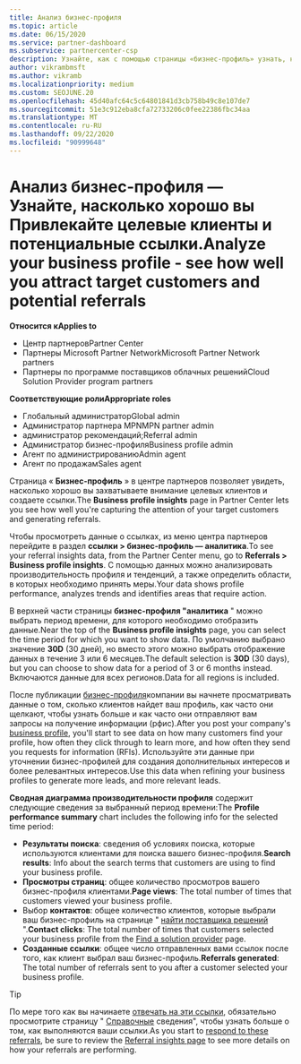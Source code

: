 ```yaml
---
title: Анализ бизнес-профиля
ms.topic: article
ms.date: 06/15/2020
ms.service: partner-dashboard
ms.subservice: partnercenter-csp
description: Узнайте, как с помощью страницы «бизнес-профиль» узнать, насколько хорошо вы захватываете внимание целевых клиентов и создаете ссылки.
author: vikrambmsft
ms.author: vikramb
ms.localizationpriority: medium
ms.custom: SEOJUNE.20
ms.openlocfilehash: 45d40afc64c5c64801841d3cb758b49c8e107de7
ms.sourcegitcommit: 51e3c912eba8cfa72733206c0fee22386fbc34aa
ms.translationtype: MT
ms.contentlocale: ru-RU
ms.lasthandoff: 09/22/2020
ms.locfileid: "90999648"
---
```

# <a name="analyze-your-business-profile---see-how-well-you-attract-target-customers-and-potential-referrals"></a><span data-ttu-id="62a7f-103">Анализ бизнес-профиля — Узнайте, насколько хорошо вы Привлекайте целевые клиенты и потенциальные ссылки.</span><span class="sxs-lookup"><span data-stu-id="62a7f-103">Analyze your business profile - see how well you attract target customers and potential referrals</span></span>
<!-- 
https://go.microsoft.com/fwlink/?linkid=849120
-->

<span data-ttu-id="62a7f-104">**Относится к**</span><span class="sxs-lookup"><span data-stu-id="62a7f-104">**Applies to**</span></span>

- <span data-ttu-id="62a7f-105">Центр партнеров</span><span class="sxs-lookup"><span data-stu-id="62a7f-105">Partner Center</span></span>
- <span data-ttu-id="62a7f-106">Партнеры Microsoft Partner Network</span><span class="sxs-lookup"><span data-stu-id="62a7f-106">Microsoft Partner Network partners</span></span>
- <span data-ttu-id="62a7f-107">Партнеры по программе поставщиков облачных решений</span><span class="sxs-lookup"><span data-stu-id="62a7f-107">Cloud Solution Provider program partners</span></span>

<span data-ttu-id="62a7f-108">**Соответствующие роли**</span><span class="sxs-lookup"><span data-stu-id="62a7f-108">**Appropriate roles**</span></span>

- <span data-ttu-id="62a7f-109">Глобальный администратор</span><span class="sxs-lookup"><span data-stu-id="62a7f-109">Global admin</span></span>
- <span data-ttu-id="62a7f-110">Администратор партнера MPN</span><span class="sxs-lookup"><span data-stu-id="62a7f-110">MPN partner admin</span></span>
- <span data-ttu-id="62a7f-111">администратор рекомендаций;</span><span class="sxs-lookup"><span data-stu-id="62a7f-111">Referral admin</span></span>
- <span data-ttu-id="62a7f-112">Администратор бизнес-профиля</span><span class="sxs-lookup"><span data-stu-id="62a7f-112">Business profile admin</span></span>
- <span data-ttu-id="62a7f-113">Агент по администрированию</span><span class="sxs-lookup"><span data-stu-id="62a7f-113">Admin agent</span></span>
- <span data-ttu-id="62a7f-114">Агент по продажам</span><span class="sxs-lookup"><span data-stu-id="62a7f-114">Sales agent</span></span>

<span data-ttu-id="62a7f-115">Страница « **Бизнес-профиль** » в центре партнеров позволяет увидеть, насколько хорошо вы захватываете внимание целевых клиентов и создаете ссылки.</span><span class="sxs-lookup"><span data-stu-id="62a7f-115">The **Business profile insights** page in Partner Center lets you see how well you're capturing the attention of your target customers and generating referrals.</span></span>

<span data-ttu-id="62a7f-116">Чтобы просмотреть данные о ссылках, из меню центра партнеров перейдите в раздел **ссылки > бизнес-профиль — аналитика**.</span><span class="sxs-lookup"><span data-stu-id="62a7f-116">To see your referral insights data, from the Partner Center menu, go to **Referrals > Business profile insights**.</span></span> <span data-ttu-id="62a7f-117">С помощью данных можно анализировать производительность профиля и тенденций, а также определить области, в которых необходимо принять меры.</span><span class="sxs-lookup"><span data-stu-id="62a7f-117">Your data shows profile performance, analyzes trends and identifies areas that require action.</span></span>

<span data-ttu-id="62a7f-118">В верхней части страницы **бизнес-профиля "аналитика** " можно выбрать период времени, для которого необходимо отобразить данные.</span><span class="sxs-lookup"><span data-stu-id="62a7f-118">Near the top of the **Business profile insights** page, you can select the time period for which you want to show data.</span></span> <span data-ttu-id="62a7f-119">По умолчанию выбрано значение **30D** (30 дней), но вместо этого можно выбрать отображение данных в течение 3 или 6 месяцев.</span><span class="sxs-lookup"><span data-stu-id="62a7f-119">The default selection is **30D** (30 days), but you can choose to show data for a period of 3 or 6 months instead.</span></span> <span data-ttu-id="62a7f-120">Включаются данные для всех регионов.</span><span class="sxs-lookup"><span data-stu-id="62a7f-120">Data for all regions is included.</span></span>

<span data-ttu-id="62a7f-121">После публикации [бизнес-профиля](create-a-marketing-profile.md)компании вы начнете просматривать данные о том, сколько клиентов найдет ваш профиль, как часто они щелкают, чтобы узнать больше и как часто они отправляют вам запросы на получение информации (рфис).</span><span class="sxs-lookup"><span data-stu-id="62a7f-121">After you post your company's [business profile](create-a-marketing-profile.md), you'll start to see data on how many customers find your profile, how often they click through to learn more, and how often they send you requests for information (RFIs).</span></span> <span data-ttu-id="62a7f-122">Используйте эти данные при уточнении бизнес-профилей для создания дополнительных интересов и более релевантных интересов.</span><span class="sxs-lookup"><span data-stu-id="62a7f-122">Use this data when refining your business profiles to generate more leads, and more relevant leads.</span></span>

<span data-ttu-id="62a7f-123">**Сводная диаграмма производительности профиля** содержит следующие сведения за выбранный период времени:</span><span class="sxs-lookup"><span data-stu-id="62a7f-123">The **Profile performance summary** chart includes the following info for the selected time period:</span></span>

- <span data-ttu-id="62a7f-124">**Результаты поиска**: сведения об условиях поиска, которые используются клиентами для поиска вашего бизнес-профиля.</span><span class="sxs-lookup"><span data-stu-id="62a7f-124">**Search results**: Info about the search terms that customers are using to find your business profile.</span></span>
- <span data-ttu-id="62a7f-125">**Просмотры страниц**: общее количество просмотров вашего бизнес-профиля клиентами.</span><span class="sxs-lookup"><span data-stu-id="62a7f-125">**Page views**: The total number of times that customers viewed your business profile.</span></span>
- <span data-ttu-id="62a7f-126">Выбор **контактов**: общее количество клиентов, которые выбрали ваш бизнес-профиль на странице " [найти поставщика решений](https://www.microsoft.com/solution-providers/home) ".</span><span class="sxs-lookup"><span data-stu-id="62a7f-126">**Contact clicks**: The total number of times that customers selected your business profile from the [Find a solution provider](https://www.microsoft.com/solution-providers/home) page.</span></span>
- <span data-ttu-id="62a7f-127">**Созданные ссылки**: общее число отправленных вами ссылок после того, как клиент выбрал ваш бизнес-профиль.</span><span class="sxs-lookup"><span data-stu-id="62a7f-127">**Referrals generated**: The total number of referrals sent to you after a customer selected your business profile.</span></span>

> [!TIP]
> <span data-ttu-id="62a7f-128">По мере того как вы начинаете [отвечать на эти ссылки](manage-leads.md), обязательно просмотрите страницу " [Справочные](referral-insights.md) сведения", чтобы узнать больше о том, как выполняются ваши ссылки.</span><span class="sxs-lookup"><span data-stu-id="62a7f-128">As you start to [respond to these referrals](manage-leads.md), be sure to review the [Referral insights page](referral-insights.md) to see more details on how your referrals are performing.</span></span>

